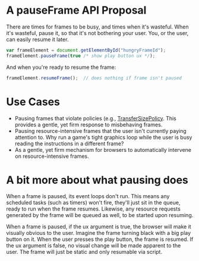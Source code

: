 # A pauseFrame API Proposal

There are times for frames to be busy, and times when it's wasteful. When it's wasteful, pause it, so that it's not bothering your user. You, or the user, can easily resume it later.

```javascript
var frameElement = document.getElementById("hungryFrameId");
frameElement.pauseFrame(true /* show play button ux */);
```

And when you're ready to resume the frame:
```javascript
frameElement.resumeFrame();  // does nothing if frame isn't paused
```

# Use Cases
* Pausing frames that violate policies (e.g., [TransferSizePolicy](https://github.com/WICG/transfer-size). This provides a gentle, yet firm response to misbehaving frames.
* Pausing resource-intensive frames that the user isn't currently paying attention to. Why run a game's tight graphics loop while the user is busy reading the instructions in a different frame?
* As a gentle, yet firm mechanism for browsers to automatically intervene on resource-intensive frames.


# A bit more about what pausing does
When a frame is paused, its event loops don't run. This means any scheduled tasks (such as timers) won't fire, they'll just sit in the queue, ready to run when the frame resumes. Likewise, any resource requests generated by the frame will be queued as well, to be started upon resuming.

When a frame is paused, if the ux argument is true, the browser will make it visually obvious to the user. Imagine the frame turning black with a big play button on it. When the user presses the play button, the frame is resumed. If the ux argument is false, no visual change will be made apparent to the user. The frame will just be static and only resumable via script.

